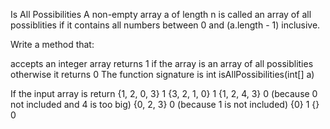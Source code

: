 Is All Possibilities
A non-empty array a of length n is called an array of all possiblities if it contains all numbers between 0 and (a.length - 1) inclusive.

Write a method that:

accepts an integer array
returns 1 if the array is an array of all possiblities
otherwise it returns 0
The function signature is int isAllPossibilities(int[] a)

If the input array is	return
{1, 2, 0, 3}	1
{3, 2, 1, 0}	1
{1, 2, 4, 3}	0 (because 0 not included and 4 is too big)
{0, 2, 3}	0 (because 1 is not included)
{0}	1
{}	0